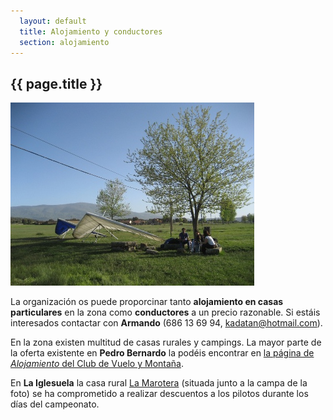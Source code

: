 ```yaml
---
  layout: default
  title: Alojamiento y conductores
  section: alojamiento
---
```

  
## {{ page.title }}

<img class="right" src="images/dos_alas_en_el_ejido.jpg" alt="Dos alas en el ejido de La Iglesuela" title="Aterrizadas en El Ejido de La Iglesuela"/>

  La organización os puede proporcinar tanto **alojamiento en casas particulares** en la zona como **conductores** a un precio razonable. Si estáis interesados contactar con **Armando** (686 13 69 94, kadatan@hotmail.com).

  En la zona existen multitud de casas rurales y campings. La mayor parte de la oferta existente en **Pedro Bernardo** la podéis encontrar en <a target="_blank" href="http://clubdevuelopb.com/alojamiento.html">la página de <em>Alojamiento</em> del Club de Vuelo y Montaña</a>.

  En **La Iglesuela** la casa rural <a href="http://www.lamarotera.com/">La Marotera</a> (situada junto a la campa de la foto) se ha comprometido a realizar descuentos a los pilotos durante los días del campeonato.
<div class="clearer">&nbsp;</div>
